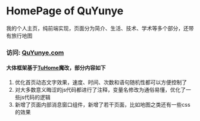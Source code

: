 # HomePage of QuYunye

我的个人主页，纯前端实现，页面分为简介、生活、技术、学术等多个部分，还带有旅行地图

### 访问: [QuYunye.com](https://quyunye.com/)



#### 大体框架基于[TuHome](https://github.com/ye-tutu/TuHome)魔改，部分内容如下

1. 优化首页动态文字效果，速度、时间、次数和语句随机性都可以方便控制了
2. 对大多数意义晦涩的js代码都进行了注释，变量名修改为通俗易懂，优化了一些js代码的逻辑
3. 新增了页面内部消息窗口组件，新增了若干页面，比如地图之类还有一些css的效果
